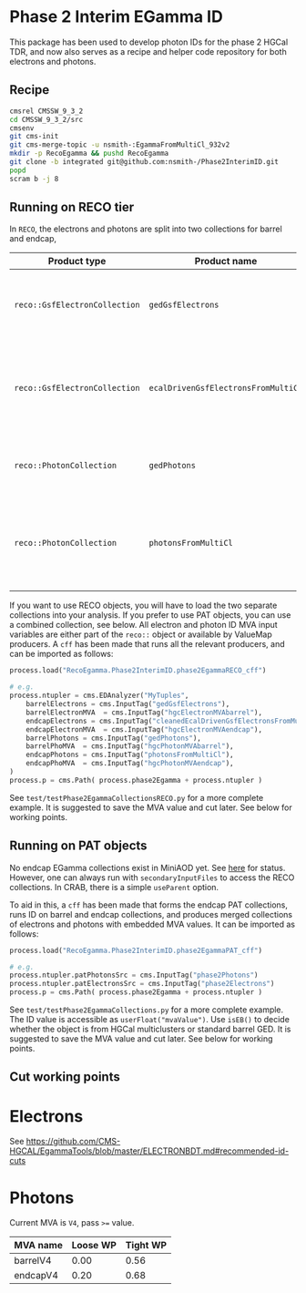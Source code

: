 Phase 2 Interim EGamma ID
=========================
This package has been used to develop photon IDs for the phase 2 HGCal TDR, and now also serves as a recipe and helper code repository for both electrons and photons.

Recipe
------
```bash
cmsrel CMSSW_9_3_2
cd CMSSW_9_3_2/src
cmsenv
git cms-init
git cms-merge-topic -u nsmith-:EgammaFromMultiCl_932v2
mkdir -p RecoEgamma && pushd RecoEgamma
git clone -b integrated git@github.com:nsmith-/Phase2InterimID.git
popd
scram b -j 8
```

Running on RECO tier
--------------------
In `RECO`, the electrons and photons are split into two collections for barrel and endcap,

 | Product type                  | Product name                        | Description                                                                                |
 |-------------------------------|-------------------------------------|--------------------------------------------------------------------------------------------|
 | `reco::GsfElectronCollection` | `gedGsfElectrons`                   | Barrel electrons from the particle-flow global event description                           |
 | `reco::GsfElectronCollection` | `ecalDrivenGsfElectronsFromMultiCl` | Endcap electrons using local GSF electron reconstruction seeded by the HGCal multiclusters |
 | `reco::PhotonCollection`      | `gedPhotons`                        | Barrel photons from the particle-flow global event description                             |
 | `reco::PhotonCollection`      | `photonsFromMultiCl`                | Endcap photons using local 'island cluster' reconstruction, seeded by HGCal multiclusters  |

If you want to use RECO objects, you will have to load the two separate collections into your analysis.  If you prefer to use PAT objects, you can use a combined collection, see below.
All electron and photon ID MVA input variables are either part of the `reco::` object or available by ValueMap producers.
A `cff` has been made that runs all the relevant producers, and can be imported as follows:
```python
process.load("RecoEgamma.Phase2InterimID.phase2EgammaRECO_cff")

# e.g. 
process.ntupler = cms.EDAnalyzer("MyTuples",
    barrelElectrons = cms.InputTag("gedGsfElectrons"),
    barrelElectronMVA  = cms.InputTag("hgcElectronMVAbarrel"),
    endcapElectrons = cms.InputTag("cleanedEcalDrivenGsfElectronsFromMultiCl"),
    endcapElectronMVA  = cms.InputTag("hgcElectronMVAendcap"),
    barrelPhotons = cms.InputTag("gedPhotons"),
    barrelPhoMVA  = cms.InputTag("hgcPhotonMVAbarrel"),
    endcapPhotons = cms.InputTag("photonsFromMultiCl"),
    endcapPhoMVA  = cms.InputTag("hgcPhotonMVAendcap"),
)
process.p = cms.Path( process.phase2Egamma + process.ntupler )
```
See `test/testPhase2EgammaCollectionsRECO.py` for a more complete example.
It is suggested to save the MVA value and cut later.  See below for working points.

Running on PAT objects
----------------------
No endcap EGamma collections exist in MiniAOD yet.  See [here](https://github.com/cms-sw/cmssw/pull/21037) for status.
However, one can always run with `secondaryInputFiles` to access the RECO collections.  In CRAB, there is a simple `useParent` option.

To aid in this, a `cff` has been made that forms the endcap PAT collections, runs ID on barrel and endcap collections, and 
produces merged collections of electrons and photons with embedded MVA values.
It can be imported as follows:
```python
process.load("RecoEgamma.Phase2InterimID.phase2EgammaPAT_cff")

# e.g.
process.ntupler.patPhotonsSrc = cms.InputTag("phase2Photons")
process.ntupler.patElectronsSrc = cms.InputTag("phase2Electrons")
process.p = cms.Path( process.phase2Egamma + process.ntupler )
```
See `test/testPhase2EgammaCollections.py` for a more complete example.
The ID value is accessible as `userFloat("mvaValue")`.  Use `isEB()` to decide whether the object is from HGCal multiclusters or standard barrel GED.
It is suggested to save the MVA value and cut later.  See below for working points.

Cut working points
------------------
# Electrons
See https://github.com/CMS-HGCAL/EgammaTools/blob/master/ELECTRONBDT.md#recommended-id-cuts

# Photons
Current MVA is `V4`, pass `>=` value.

 | MVA name | Loose WP | Tight WP |
 | -------- | -------- | -------- |
 | barrelV4 |   0.00   |   0.56   |
 | endcapV4 |   0.20   |   0.68   |


